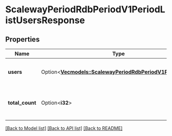 # ScalewayPeriodRdbPeriodV1PeriodListUsersResponse

## Properties

Name | Type | Description | Notes
------------ | ------------- | ------------- | -------------
**users** | Option<[**Vec<models::ScalewayPeriodRdbPeriodV1PeriodUser>**](scaleway.rdb.v1.User.md)> | List of users in a Database Instance. | [optional]
**total_count** | Option<**i32**> | Total count of users present on a Database Instance. | [optional]

[[Back to Model list]](../README.md#documentation-for-models) [[Back to API list]](../README.md#documentation-for-api-endpoints) [[Back to README]](../README.md)


